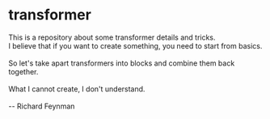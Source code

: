 # transformer
This is a repository about some transformer details and tricks.
<br>I believe that if you want to create something, you need to start from basics.</br>
<br>So let's take apart transformers into blocks and combine them back together.</br>
<br>What I cannot create, I don't understand.</br>
<br>                      -- Richard Feynman</br>
